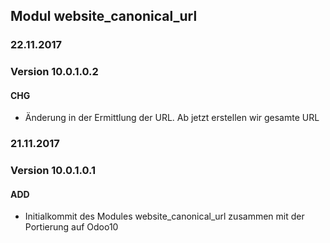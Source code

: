 ## Modul website_canonical_url

### 22.11.2017
### Version 10.0.1.0.2
#### CHG
- Änderung in der Ermittlung der URL. Ab jetzt erstellen wir gesamte URL

### 21.11.2017
### Version 10.0.1.0.1
#### ADD
- Initialkommit des Modules website_canonical_url zusammen mit der Portierung auf Odoo10